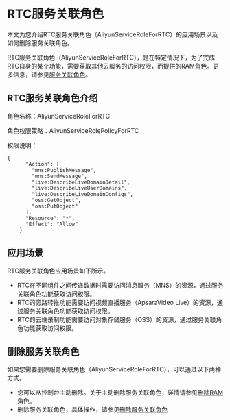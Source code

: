 # RTC服务关联角色

本文为您介绍RTC服务关联角色（AliyunServiceRoleForRTC）的应用场景以及如何删除服务关联角色。

RTC服务关联角色（AliyunServiceRoleForRTC），是在特定情况下，为了完成RTC自身的某个功能，需要获取其他云服务的访问权限，而提供的RAM角色。更多信息，请参见[服务关联角色](https://help.aliyun.com/document_detail/160674.html)。

## RTC服务关联角色介绍

角色名称：AliyunServiceRoleForRTC

角色权限策略：AliyunServiceRolePolicyForRTC

权限说明：

```
{
      "Action": [
        "mns:PublishMessage",
        "mns:SendMessage",
        "live:DescribeLiveDomainDetail",
        "live:DescribeLiveUserDomains",
        "live:DescribeLiveDomainConfigs",
        "oss:GetObject",
        "oss:PutObject"
      ],
      "Resource": "*",
      "Effect": "Allow"
    }
```

## 应用场景

RTC服务关联角色应用场景如下所示。

-   RTC在不同组件之间传递数据时需要访问消息服务（MNS）的资源，通过服务关联角色功能获取访问权限。
-   RTC的旁路转推功能需要访问视频直播服务（ApsaraVideo Live）的资源，通过服务关联角色功能获取访问权限。
-   RTC的云端录制功能需要访问对象存储服务（OSS）的资源，通过服务关联角色功能获取访问权限。

## 删除服务关联角色

如果您需要删除服务关联角色（AliyunServiceRoleForRTC），可以通过以下两种方式。

-   您可以从控制台主动删除。关于主动删除服务关联角色，详情请参见[删除RAM角色](https://help.aliyun.com/document_detail/116250.html#task-188137)。
-   删除服务关联角色，具体操作，请参见[删除服务关联角色](https://help.aliyun.com/document_detail/160674.html#title-7ia-f5z-yst)

